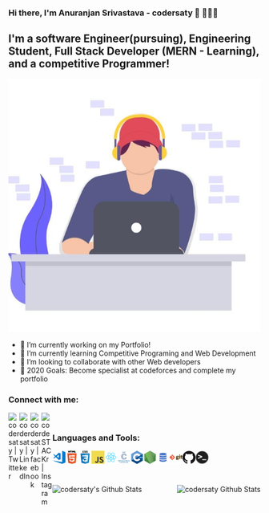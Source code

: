 ### Hi there, I'm Anuranjan Srivastava - codersaty 👋 👨🏽‍💻

## I'm a software Engineer(pursuing), Engineering Student, Full Stack Developer (MERN - Learning), and a competitive Programmer!

<p align="center">
<img  alt="Profile Photo"  src="https://raw.githubusercontent.com/CoderSaty/codersaty/master/images/profile.jpeg" />
</p>

- 🔭 I’m currently working on my Portfolio!
- 🌱 I’m currently learning Competitive Programing and Web Development
- 👯 I’m looking to collaborate with other Web developers
- 🥅 2020 Goals: Become specialist at codeforces and complete my portfolio

### Connect with me:

[<img align="left" alt="codersaty | Twitter" width="22px" src="https://cdn.jsdelivr.net/npm/simple-icons@v3/icons/twitter.svg" />](https://twitter.com/codersaty)
[<img align="left" alt="codersaty | LinkedIn" width="22px" src="https://cdn.jsdelivr.net/npm/simple-icons@v3/icons/linkedin.svg" />](https://linkedin.com/in/codersaty)
[<img align="left" alt="codersaty | facebook" width="22px" src="https://cdn.jsdelivr.net/npm/simple-icons@v3/icons/facebook.svg" />](https://facebook.com/codersaty)
[<img align="left" alt="codeSTACKr | Instagram" width="22px" src="https://cdn.jsdelivr.net/npm/simple-icons@v3/icons/instagram.svg" />](https://instagram.com/codersaty)

<br />

### Languages and Tools:

<img align="left" alt="Visual Studio Code" width="26px" src="https://raw.githubusercontent.com/github/explore/80688e429a7d4ef2fca1e82350fe8e3517d3494d/topics/visual-studio-code/visual-studio-code.png" />
<img align="left" alt="HTML5" width="26px" src="https://raw.githubusercontent.com/github/explore/80688e429a7d4ef2fca1e82350fe8e3517d3494d/topics/html/html.png" />
<img align="left" alt="CSS3" width="26px" src="https://raw.githubusercontent.com/github/explore/80688e429a7d4ef2fca1e82350fe8e3517d3494d/topics/css/css.png" />
<img align="left" alt="JavaScript" width="26px" src="https://raw.githubusercontent.com/github/explore/80688e429a7d4ef2fca1e82350fe8e3517d3494d/topics/javascript/javascript.png" />
<img align="left" alt="React" width="26px" src="https://raw.githubusercontent.com/github/explore/80688e429a7d4ef2fca1e82350fe8e3517d3494d/topics/react/react.png" />
<img align="left" alt="c language" width="26px" src="https://raw.githubusercontent.com/github/explore/e94815998e4e0713912fed477a1f346ec04c3da2/topics/c/c.png" />
<img align="left" alt="c++ language" width="26px" src="https://raw.githubusercontent.com/github/explore/80688e429a7d4ef2fca1e82350fe8e3517d3494d/topics/cpp/cpp.png" />
<img align="left" alt="Node.js" width="26px" src="https://raw.githubusercontent.com/github/explore/80688e429a7d4ef2fca1e82350fe8e3517d3494d/topics/nodejs/nodejs.png" />
<img align="left" alt="SQL" width="26px" src="https://raw.githubusercontent.com/github/explore/80688e429a7d4ef2fca1e82350fe8e3517d3494d/topics/sql/sql.png" />
<img align="left" alt="Git" width="26px" src="https://raw.githubusercontent.com/github/explore/80688e429a7d4ef2fca1e82350fe8e3517d3494d/topics/git/git.png" />
<img align="left" alt="GitHub" width="26px" src="https://raw.githubusercontent.com/github/explore/78df643247d429f6cc873026c0622819ad797942/topics/github/github.png" />
<img align="left" alt="HTML5" width="26px" src="https://raw.githubusercontent.com/github/explore/80688e429a7d4ef2fca1e82350fe8e3517d3494d/topics/terminal/terminal.png" />

<br />
<br />
<br />
<br />
<img align="left" alt="codersaty's Github Stats" src="https://github-readme-stats.vercel.app/api?username=codersaty&show_icons=true&hide_border=true" />

<img align="right" alt="codersaty Github Stats" src="https://github-readme-stats.vercel.app/api/top-langs/?username=codersaty&show_icons=true&hide_border=true" />
